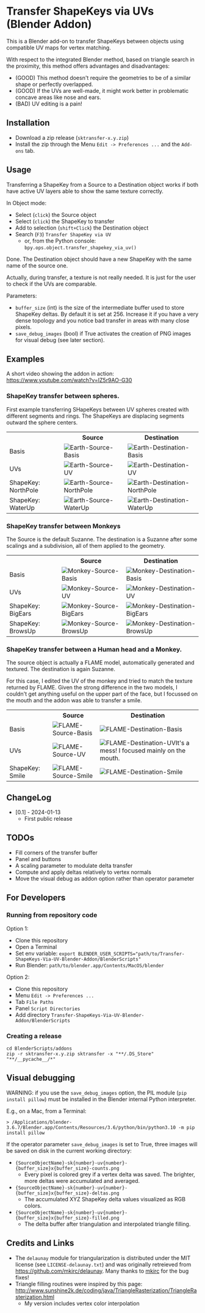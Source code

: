 # Transfer ShapeKeys via UVs (Blender Addon)

This is a Blender add-on to transfer ShapeKeys between objects using compatible UV maps for vertex matching.

With respect to the integrated Blender method, based on triangle search in the proximity, this method offers advantages and disadvantages:

* (GOOD) This method doesn't require the geometries to be of a similar shape or perfectly overlapped.
* (GOOD) If the UVs are well-made, it might work better in problematic concave areas like nose and ears.
* (BAD) UV editing is a pain!

## Installation

* Download a zip release (`sktransfer-x.y.zip`)
* Install the zip through the Menu `Edit -> Preferences ...` and the `Add-ons` tab.

## Usage


Transferring a ShapeKey from a Source to a Destination object works if both have active UV layers able to show the same texture correctly.

In Object mode:

* Select (`click`) the Source object
* Select (`click`) the ShapeKey to transfer
* Add to selection (`shift+Click`) the Destination object
* Search (`F3`) `Transfer ShapeKey via UV`
  * or, from the Python console: `bpy.ops.object.transfer_shapekey_via_uv()`


Done. The Destination object should have a new ShapeKey with the same name of the source one.

Actually, during transfer, a texture is not really needed. It is just for the user to check if the UVs are comparable.


Parameters:

* `buffer_size` (int) is the size of the intermediate buffer used to store ShapeKey deltas. By default it is set at 256. Increase it if you have a very dense topology and you notice bad transfer in areas with many close pixels.
* `save_debug_images` (bool) if True activates the creation of PNG images for visual debug (see later section).

## Examples

A short video showing the addon in action: <https://www.youtube.com/watch?v=IZ5r9AO-G30>


### ShapeKey transfer between spheres.

First example transferring SHapeKeys between UV spheres created with different segments and rings.
The ShapeKeys are displacing segments outward the sphere centers.

<table>
<tr><th></th><th>Source</th><th>Destination</th></tr>
<tr><td>Basis</td><td><img src="Pics/Earth-Source-Basis.png" alt="Earth-Source-Basis"></td><td><img src="Pics/Earth-Destination-Basis.png" alt="Earth-Destination-Basis"></td></tr>
<tr><td>UVs</td><td><img src="Pics/Earth-Source-UV.png" alt="Earth-Source-UV"></td><td><img src="Pics/Earth-Destination-UV.png" alt="Earth-Destination-UV"></td></tr>
<tr><td>ShapeKey: NorthPole</td><td><img src="Pics/Earth-Source-NorthPole.png" alt="Earth-Source-NorthPole"></td><td><img src="Pics/Earth-Destination-NorthPole.png" alt="Earth-Destination-NorthPole"></td></tr>
<tr><td>ShapeKey: WaterUp</td><td><img src="Pics/Earth-Source-WaterUp.png" alt="Earth-Source-WaterUp"></td><td><img src="Pics/Earth-Destination-WaterUp.png" alt="Earth-Destination-WaterUp"></td></tr>
</table>

### ShapeKey transfer between Monkeys

The Source is the default Suzanne. The destination is a Suzanne after some scalings and a subdivision, all of them applied to the geometry.

<table>
<tr><th></th><th>Source</th><th>Destination</th></tr>
<tr><td>Basis</td><td><img src="Pics/Monkey-Source-Basis.png" alt="Monkey-Source-Basis"></td><td><img src="Pics/Monkey-Destination-Basis.png" alt="Monkey-Destination-Basis"></td></tr>
<tr><td>UVs</td><td><img src="Pics/Monkey-Source-UV.png" alt="Monkey-Source-UV"></td><td><img src="Pics/Monkey-Destination-UV.png" alt="Monkey-Destination-UV"></td></tr>
<tr><td>ShapeKey: BigEars</td><td><img src="Pics/Monkey-Source-BigEars.png" alt="Monkey-Source-BigEars"></td><td><img src="Pics/Monkey-Destination-BigEars.png" alt="Monkey-Destination-BigEars"></td></tr>
<tr><td>ShapeKey: BrowsUp</td><td><img src="Pics/Monkey-Source-BrowsUp.png" alt="Monkey-Source-BrowsUp"></td><td><img src="Pics/Monkey-Destination-BrowsUp.png" alt="Monkey-Destination-BrowsUp"></td></tr>
</table>


### ShapeKey transfer between a Human head and a Monkey.

The source object is actually a FLAME model, automatically generated and textured. The destination is again Suzanne.

For this case, I edited the UV of the monkey and tried to match the texture returned by FLAME. Given the strong difference in the two models, I couldn't get anything useful on the upper part of the face, but I focussed on the mouth and the addon was able to transfer a smile. 

<table>
<tr><th></th><th>Source</th><th>Destination</th></tr>
<tr><td>Basis</td><td><img src="Pics/FLAME-Source-Basis.png" alt="FLAME-Source-Basis"></td><td><img src="Pics/FLAME-Destination-Basis.png" alt="FLAME-Destination-Basis"></td></tr>
<tr><td>UVs</td><td><img src="Pics/FLAME-Source-UV.png" alt="FLAME-Source-UV"></td><td><img src="Pics/FLAME-Destination-UV.png" alt="FLAME-Destination-UV">It's a mess! I focused mainly on the mouth.</td></tr>
<tr><td>ShapeKey: Smile</td><td><img src="Pics/FLAME-Source-Smile.png" alt="FLAME-Source-Smile"></td><td><img src="Pics/FLAME-Destination-Smile.png" alt="FLAME-Destination-Smile"></td></tr>
</table>


## ChangeLog

* [0.1] - 2024-01-13
  * First public release


## TODOs

* Fill corners of the transfer buffer
* Panel and buttons
* A scaling parameter to modulate delta transfer
* Compute and apply deltas relatively to vertex normals
* Move the visual debug as addon option rather than operator parameter


## For Developers

### Running from repository code

Option 1:

* Clone this repository
* Open a Terminal
* Set env variable: `export BLENDER_USER_SCRIPTS="path/to/Transfer-ShapeKeys-Via-UV-Blender-Addon/BlenderScripts"`
* Run Blender: `path/to/blender.app/Contents/MacOS/blender`

Option 2:

* Clone this repository
* Menu `Edit -> Preferences ...`
* Tab `File Paths`
* Panel `Script Directories`
* Add directory `Transfer-ShapeKeys-Via-UV-Blender-Addon/BlenderScripts`


### Creating a release

    cd BlenderScripts/addons
    zip -r sktransfer-x.y.zip sktransfer -x "**/.DS_Store" "**/__pycache__/*"


## Visual debugging

WARNING: if you use the `save_debug_images` option, the PIL module (`pip install pillow`) must be installed in the Blender internal Python interpreter.

E.g., on a Mac, from a Terminal:

    > /Applications/blender-3.6.7/Blender.app/Contents/Resources/3.6/python/bin/python3.10 -m pip install pillow

If the operator parameter `save_debug_images` is set to True, three images will be saved on disk in the current working directory:
* `{SourceObjectName}-sk{number}-uv{number}-{buffer_size}x{buffer_size}-counts.png`
  * Every pixel is colored grey if a vertex delta was saved. The brighter, more deltas were accumulated and averaged.
* `{SourceObjectName}-sk{number}-uv{number}-{buffer_size}x{buffer_size}-deltas.png`
  * The accumulated XYZ ShapeKey delta values visualized as RGB colors.
* `{SourceObjectName}-sk{number}-uv{number}-{buffer_size}x{buffer_size}-filled.png`
  * The delta buffer after triangulation and interpolated triangle filling.

## Credits and Links

* The `delaunay` module for triangularization is distributed under the MIT license (see `LICENSE-delaunay.txt`) and was originally retreieved from <https://github.com/mkirc/delaunay>. Many thanks to [mkirc](https://github.com/mkirc) for the bug fixes!
* Triangle filling routines were inspired by this page: <http://www.sunshine2k.de/coding/java/TriangleRasterization/TriangleRasterization.html>
  * My version includes vertex color interpolation
